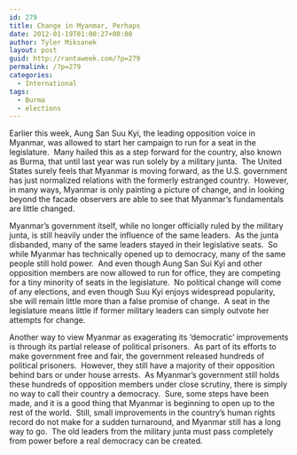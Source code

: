 ```yaml
---
id: 279
title: Change in Myanmar, Perhaps
date: 2012-01-19T01:00:27+00:00
author: Tyler Miksanek
layout: post
guid: http://rantaweek.com/?p=279
permalink: /?p=279
categories:
  - International
tags:
  - Burma
  - elections
---
```

Earlier this week, Aung San Suu Kyi, the leading opposition voice in Myanmar, was allowed to start her campaign to run for a seat in the legislature.  Many hailed this as a step forward for the country, also known as Burma, that until last year was run solely by a military junta.  The United States surely feels that Myanmar is moving forward, as the U.S. government has just normalized relations with the formerly estranged country.  However, in many ways, Myanmar is only painting a picture of change, and in looking beyond the facade observers are able to see that Myanmar&#8217;s fundamentals are little changed.

Myanmar&#8217;s government itself, while no longer officially ruled by the military junta, is still heavily under the influence of the same leaders.  As the junta disbanded, many of the same leaders stayed in their legislative seats.  So while Myanmar has technically opened up to democracy, many of the same people still hold power.  And even though Aung San Sui Kyi and other opposition members are now allowed to run for office, they are competing for a tiny minority of seats in the legislature.  No political change will come of any elections, and even though Suu Kyi enjoys widespread popularity, she will remain little more than a false promise of change.  A seat in the legislature means little if former military leaders can simply outvote her attempts for change.

Another way to view Myanmar as exagerating its &#8216;democratic&#8217; improvements is through its partial release of political prisoners.  As part of its efforts to make government free and fair, the government released hundreds of political prisoners.  However, they still have a majority of their opposition behind bars or under house arrests.  As Myanmar&#8217;s government still holds these hundreds of opposition members under close scrutiny, there is simply no way to call their country a democracy.  Sure, some steps have been made, and it is a good thing that Myanmar is beginning to open up to the rest of the world.  Still, small improvements in the country&#8217;s human rights record do not make for a sudden turnaround, and Myanmar still has a long way to go.  The old leaders from the military junta must pass completely from power before a real democracy can be created.

&nbsp;